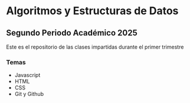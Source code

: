 # Algoritmos y Estructuras de Datos

## Segundo Periodo Académico 2025


Este es el repositorio de las clases impartidas durante el primer trimestre
 ### Temas
 - Javascript
 - HTML
 - CSS
 - Git y Github
